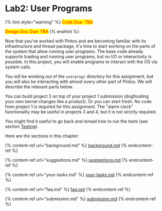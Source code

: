 # Lab2: User Programs

{% hint style="warning" %}
<mark style="color:red;">Code Due: TBA</mark>

<mark style="color:red;">Design Doc Due: TBA</mark>
{% endhint %}



Now that you've worked with Pintos and are becoming familiar with its infrastructure and thread package, it's time to start working on the parts of the system that allow running user programs. The base code already supports loading and running user programs, but no I/O or interactivity is possible. In this project, you will enable programs to interact with the OS via system calls.

You will be working out of the `userprog/` directory for this assignment, but you will also be interacting with almost every other part of Pintos. We will describe the relevant parts below.

You can build project 2 on top of your project 1 submission (dogfooding your own kernel changes like a product). Or you can start fresh. No code from project 1 is required for this assignment. The "alarm clock" functionality may be useful in projects 3 and 4, but it is not strictly required.&#x20;

You might find it useful to go back and reread how to run the tests (see section [Testing](../../getting-started/debug-and-test/testing.md)).

Here are the sections in this chapter:

{% content-ref url="background.md" %}
[background.md](background.md)
{% endcontent-ref %}

{% content-ref url="suggestions.md" %}
[suggestions.md](suggestions.md)
{% endcontent-ref %}

{% content-ref url="your-tasks.md" %}
[your-tasks.md](your-tasks.md)
{% endcontent-ref %}

{% content-ref url="faq.md" %}
[faq.md](faq.md)
{% endcontent-ref %}

{% content-ref url="submission.md" %}
[submission.md](submission.md)
{% endcontent-ref %}

